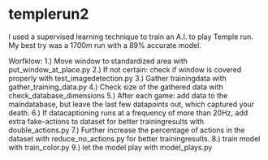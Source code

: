 # templerun2
I used a supervised learning technique to train an A.I. to play Temple run. My best try was a 1700m run with a 89% accurate model.

Worfklow:
1.) Move window to standardized area with put_window_at_place.py
2.) If not certain: check if window is covered properly with test_imagedetection.py
3.) Gather trainingdata with gather_training_data.py
4.) Check size of the gathered data with check_database_dimensions
5.) After each game: add data to the maindatabase, but leave the last few datapoints out, which captured your death.
6.) If datacaptioning runs at a frequency of more than 20Hz, add extra fake-actions to dataset for better trainingresults with double_actions.py
7.) Further increase the percentage of actions in the dataset with reduce_no_actions.py for better trainingresults.
8.) train model with train_color.py
9.) let the model play with model_plays.py
